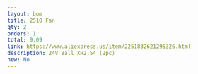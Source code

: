 ```yaml
---
layout: bom
title: 2510 Fan
qty: 2
orders: 1
total: 9.09
link: https://www.aliexpress.us/item/2251832621295326.html
description: 24V Ball XH2.54 (2pc)
new: No
---
```

